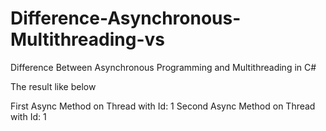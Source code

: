 # Difference-Asynchronous-Multithreading-vs

Difference Between Asynchronous Programming and Multithreading in C#


The result like below

First Async Method on Thread with Id: 1
Second Async Method on Thread with Id: 1
